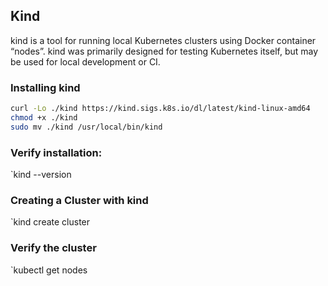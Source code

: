 ## Kind 

kind is a tool for running local Kubernetes clusters using Docker container “nodes”.
kind was primarily designed for testing Kubernetes itself, but may be used for local development or CI.

### Installing kind

```bash
curl -Lo ./kind https://kind.sigs.k8s.io/dl/latest/kind-linux-amd64
chmod +x ./kind
sudo mv ./kind /usr/local/bin/kind

```
### Verify installation:

`kind --version

### Creating a Cluster with kind

`kind create cluster

### Verify the cluster

`kubectl get nodes

